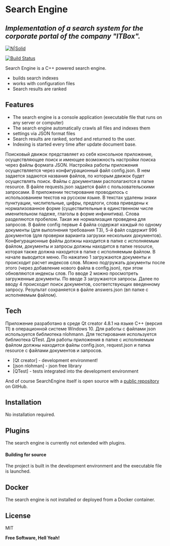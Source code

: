 # Search Engine
## _Implementation of a search system for the corporate portal of the company "ITBox"._

[![N|Solid](https://cldup.com/dTxpPi9lDf.thumb.png)](http://itbox.ru)

[![Build Status](https://travis-ci.org/joemccann/dillinger.svg?branch=master)](http://itbox.ru)

Search Engine is a C++ powered search engine.

- builds search indexes
- works with configuration files
- Search results are ranked

## Features

- The search engine is a console application (executable file that runs on any server or computer)
- The search engine automatically crawls all files and indexes them
- settings via JSON format files
- Search results are ranked, sorted and returned to the user.
- Indexing is started every time after update document base.

Поисковый движок представляет из себя консольное приложение, осуществляющее поиск и имеющее возможность настройки поиска через файлы формата JSON. 
Настройка работы приложения осуществляется через конфигурационный файл config.json. В нем задается задаются названия файлов, по которым движок будет осуществлять поиск. Файлы с документами располагаются в папке resource. В файле requests.json задается файл с пользовательскими запросами. В приложении тестирование проводилось с использованием текстов на русском языке. В текстах удалены знаки пунктуации, числительные, цифры, предлоги, слова приведены к нормализованное форме (существительные в единственном числе именительном падеже, глаголы в форме инфинитива). Слова разделяются пробелом. Такая же нормализация проведена для запросов. В файле config первые 4 файла содержат каждый по одному документы (для выполнения требования ТЗ), 5-й файл содержит 996 документов (для проверки варианта загрузки нескольких документов). Конфигурационные файлы должны находится в папке с исполняемым файлом, документы и запросы должны находится в папке resource, которая также должна находится в папке с исполняемым файлом.
В начале выводится меню. По нажатию 1 загружаются документы и происходит расчет индексов слов. Можно подгружать документы после этого (через добавление нового файла в config.json), при этом обновляются индексы слов.  По вводе 2 можно просмотреть загруженные документы. По вводе 3 загружаются запросы. Далее по вводу 4 происходит поиск документов, соответствующих введенному запросу. Результат сохраняется в файле answers.json (вп папке с исполняемым файлом).

## Tech

Приложение разработано в среде Qt creator 4.8.1 на языке С++ (версия 11) в операционной системе Windows 10. Для работы с файлами json используется библиотека nlohmann. Для тестирования используется библиотека QTest. Для работы приложения в папке с исполняемым файлом должны находится файлы config.json, request.json и папка resource c файлами документов и запросов. 

- [Qt creator] - development environment!
- [json nlohman] - json free library
- [QTest] - tests integrated into the development environment

And of course SearchEngine itself is open source with a [public repository][dill]
 on GitHub.

## Installation

No installation required. 

## Plugins

The search engine is currently not extended with plugins.


#### Building for source

The project is built in the development environment and the executable file is launched.

## Docker

The search engine is not installed or deployed from a Docker container.

## License

MIT

**Free Software, Hell Yeah!**

[//]: # (These are reference links used in the body of this note and get stripped out when the markdown processor does its job. There is no need to format nicely because it shouldn't be seen. Thanks SO - http://stackoverflow.com/questions/4823468/store-comments-in-markdown-syntax)

   [dill]: <https://github.com/RomanLookin/SearchEngine>
